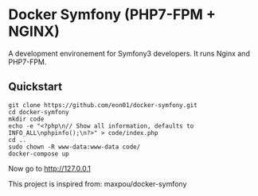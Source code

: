 # Docker Symfony (PHP7-FPM + NGINX)

A development environement for Symfony3 developers. It runs Nginx and PHP7-FPM.

## Quickstart

```
git clone https://github.com/eon01/docker-symfony.git
cd docker-symfony
mkdir code
echo -e "<?php\n// Show all information, defaults to INFO_ALL\nphpinfo();\n?>" > code/index.php
cd ..
sudo chown -R www-data:www-data code/
docker-compose up
```

Now go to http://127.0.0.1

This project is inspired from: maxpou/docker-symfony
